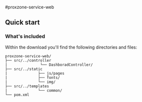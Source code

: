 #proxzone-service-web

## Quick start

### What's included

Within the download you'll find the following directories and files:

```
proxzone-service-web/
├── src/../controller
|               └── DashboradController/
├── src/../static
|              ├── js/pages
|              ├── fonts/
|              └── img/
├── src/../templates
|              └── common/
└── pom.xml

```